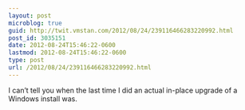 ```yaml
---
layout: post
microblog: true
guid: http://twit.vmstan.com/2012/08/24/239116466283220992.html
post_id: 3035151
date: 2012-08-24T15:46:22-0600
lastmod: 2012-08-24T15:46:22-0600
type: post
url: /2012/08/24/239116466283220992.html
---
```

I can’t tell you when the last time I did an actual in-place upgrade of a Windows install was.
